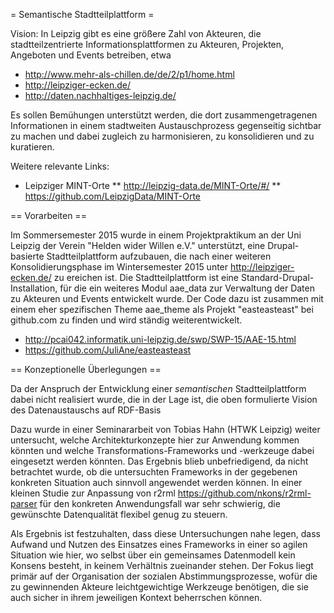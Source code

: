 = Semantische Stadtteilplattform =

Vision: In Leipzig gibt es eine größere Zahl von Akteuren, die
stadtteilzentrierte Informationsplattformen zu Akteuren, Projekten, Angeboten
und Events betreiben, etwa 
* http://www.mehr-als-chillen.de/de/2/p1/home.html
* http://leipziger-ecken.de/
* http://daten.nachhaltiges-leipzig.de/

Es sollen Bemühungen unterstützt werden, die dort zusammengetragenen
Informationen in einem stadtweiten Austauschprozess gegenseitig sichtbar zu
machen und dabei zugleich zu harmonisieren, zu konsolidieren und zu
kuratieren. 

Weitere relevante Links:
* Leipziger MINT-Orte
** http://leipzig-data.de/MINT-Orte/#/
** https://github.com/LeipzigData/MINT-Orte

== Vorarbeiten == 

Im Sommersemester 2015 wurde in einem Projektpraktikum an der Uni Leipzig der
Verein "Helden wider Willen e.V." unterstützt, eine Drupal-basierte
Stadtteilplattform aufzubauen, die nach einer weiteren Konsolidierungsphase im
Wintersemester 2015 unter http://leipziger-ecken.de/ zu ereichen ist.  Die
Stadtteilplattform ist eine Standard-Drupal-Installation, für die ein weiteres
Modul aae_data zur Verwaltung der Daten zu Akteuren und Events entwickelt
wurde.  Der Code dazu ist zusammen mit einem eher spezifischen Theme aae_theme
als Projekt "easteasteast" bei github.com zu finden und wird ständig
weiterentwickelt. 

* http://pcai042.informatik.uni-leipzig.de/swp/SWP-15/AAE-15.html
* https://github.com/JuliAne/easteasteast

== Konzeptionelle Überlegungen == 

Da der Anspruch der Entwicklung einer _semantischen_ Stadtteilplattform dabei
nicht realisiert wurde, die in der Lage ist, die oben formulierte Vision des
Datenaustauschs auf RDF-Basis 

Dazu wurde in einer Seminararbeit von Tobias Hahn (HTWK Leipzig) weiter
untersucht, welche Architekturkonzepte hier zur Anwendung kommen könnten und
welche Transformations-Frameworks und -werkzeuge dabei eingesetzt werden
könnten.  Das Ergebnis blieb unbefriedigend, da nicht betrachtet wurde, ob die
untersuchten Frameworks in der gegebenen konkreten Situation auch sinnvoll
angewendet werden können. In einer kleinen Studie zur Anpassung von r2rml
https://github.com/nkons/r2rml-parser für den konkreten Anwendungsfall war
sehr schwierig, die gewünschte Datenqualität flexibel genug zu steuern.

Als Ergebnis ist festzuhalten, dass diese Untersuchungen nahe legen, dass
Aufwand und Nutzen des Einsatzes eines Frameworks in einer so agilen Situation
wie hier, wo selbst über ein gemeinsames Datenmodell kein Konsens besteht, in
keinem Verhältnis zueinander stehen. Der Fokus liegt primär auf der
Organisation der sozialen Abstimmungsprozesse, wofür die zu gewinnenden
Akteure leichtgewichtige Werkzeuge benötigen, die sie auch sicher in ihrem
jeweiligen Kontext beherrschen können. 

 

